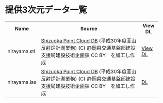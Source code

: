 # 提供3次元データ一覧

|Name|Source|View DL|
|---|---|---|
|nirayama.stl|[Shizuoka Point Cloud DB](https://pointcloud.pref.shizuoka.jp/) (平成30年度韮山反射炉計測業務) (C) 静岡県交通基盤部建設支援局建設技術企画課 CC BY　を加工し作成|[View](./nirayama.stl) [DL](https://github.com/gis-oer/datasets/raw/master/3d/nirayama.stl)|
|nirayama.las|[Shizuoka Point Cloud DB](https://pointcloud.pref.shizuoka.jp/) (平成30年度韮山反射炉計測業務) (C) 静岡県交通基盤部建設支援局建設技術企画課 CC BY　を加工し作成|[DL](https://github.com/gis-oer/datasets/raw/master/3d/nirayama.las)|
